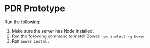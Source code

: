 # PDR Prototype

Run the following:

1. Make sure the server has Node installed.
2. Run the following command to install Bower.
`npm install -g bower`
3. Run `bower install`
